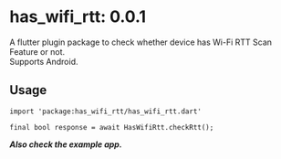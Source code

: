 # has_wifi_rtt: 0.0.1
A flutter plugin package to check whether device has Wi-Fi RTT Scan Feature or not.  
Supports Android.

## Usage
```
import 'package:has_wifi_rtt/has_wifi_rtt.dart'

final bool response = await HasWifiRtt.checkRtt();
```  

***Also check the example app.***